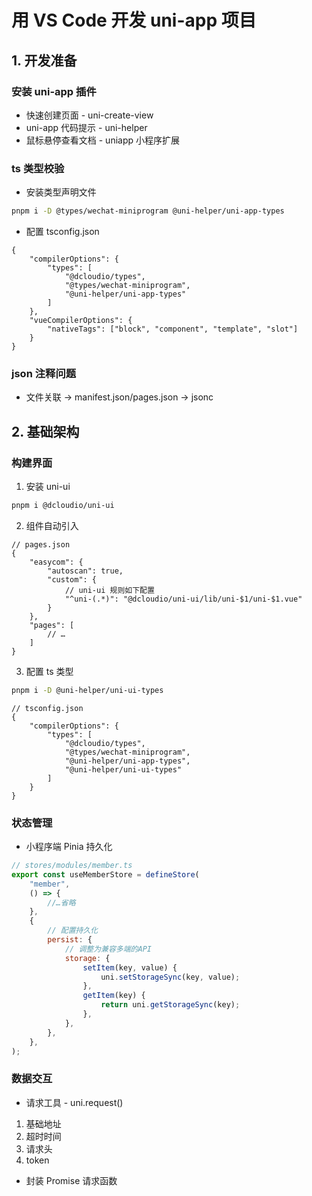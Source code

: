 # 用 VS Code 开发 uni-app 项目

## 1. 开发准备

### 安装 uni-app 插件

-   快速创建页面 - uni-create-view
-   uni-app 代码提示 - uni-helper
-   鼠标悬停查看文档 - uniapp 小程序扩展

### ts 类型校验

-   安装类型声明文件

```bash
pnpm i -D @types/wechat-miniprogram @uni-helper/uni-app-types
```

-   配置 tsconfig.json

```jsonc
{
	"compilerOptions": {
		"types": [
			"@dcloudio/types",
			"@types/wechat-miniprogram",
			"@uni-helper/uni-app-types"
		]
	},
	"vueCompilerOptions": {
		"nativeTags": ["block", "component", "template", "slot"]
	}
}
```

### json 注释问题

-   文件关联 -> manifest.json/pages.json -> jsonc

## 2. 基础架构

### 构建界面

1. 安装 uni-ui

```bash
pnpm i @dcloudio/uni-ui
```

2. 组件自动引入

```jsonc
// pages.json
{
	"easycom": {
		"autoscan": true,
		"custom": {
			// uni-ui 规则如下配置
			"^uni-(.*)": "@dcloudio/uni-ui/lib/uni-$1/uni-$1.vue"
		}
	},
	"pages": [
		// …
	]
}
```

3. 配置 ts 类型

```bash
pnpm i -D @uni-helper/uni-ui-types
```

```jsonc
// tsconfig.json
{
	"compilerOptions": {
		"types": [
			"@dcloudio/types",
			"@types/wechat-miniprogram",
			"@uni-helper/uni-app-types",
			"@uni-helper/uni-ui-types"
		]
	}
}
```

### 状态管理

-   小程序端 Pinia 持久化

```js
// stores/modules/member.ts
export const useMemberStore = defineStore(
	"member",
	() => {
		//…省略
	},
	{
		// 配置持久化
		persist: {
			// 调整为兼容多端的API
			storage: {
				setItem(key, value) {
					uni.setStorageSync(key, value);
				},
				getItem(key) {
					return uni.getStorageSync(key);
				},
			},
		},
	},
);
```

### 数据交互

-   请求工具 - uni.request()

1. 基础地址
2. 超时时间
3. 请求头
4. token

-   封装 Promise 请求函数
